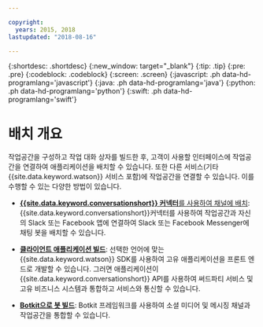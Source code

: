 ```yaml
---

copyright:
  years: 2015, 2018
lastupdated: "2018-08-16"

---
```


{:shortdesc: .shortdesc}
{:new_window: target="_blank"}
{:tip: .tip}
{:pre: .pre}
{:codeblock: .codeblock}
{:screen: .screen}
{:javascript: .ph data-hd-programlang='javascript'}
{:java: .ph data-hd-programlang='java'}
{:python: .ph data-hd-programlang='python'}
{:swift: .ph data-hd-programlang='swift'}

# 배치 개요

작업공간을 구성하고 작업 대화 상자를 빌드한 후, 고객이 사용할 인터페이스에 작업공간을 연결하여 애플리케이션을 배치할 수 있습니다. 또한 다른 서비스(기타 {{site.data.keyword.watson}} 서비스 포함)에 작업공간을 연결할 수 있습니다. 이를 수행할 수 있는 다양한 방법이 있습니다.

- [**{{site.data.keyword.conversationshort}} 커넥터**를 사용하여 채널에 배치](conversation-connector.html): {{site.data.keyword.conversationshort}}커넥터를 사용하여 작업공간과 자신의 Slack 또는 Facebook 앱에 연결하여 Slack 또는 Facebook Messenger에 채팅 봇을 배치할 수 있습니다. 

- [**클라이언트 애플리케이션 빌드**](develop-app.html): 선택한 언어에 맞는 {{site.data.keyword.watson}} SDK를 사용하여 고유 애플리케이션을 프론트 엔드로 개발할 수 있습니다. 그러면 애플리케이션이 {{site.data.keyword.conversationshort}} API를 사용하여 써드파티 서비스 및 고유 비즈니스 시스템과 통합하고 서비스와 통신할 수 있습니다.

- [**Botkit으로 봇 빌드**](integrations.html): Botkit 프레임워크를 사용하여 소셜 미디어 및 메시징 채널과 작업공간을 통합할 수 있습니다.
